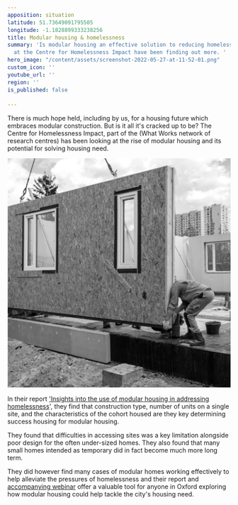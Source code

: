 ```yaml
---
apposition: situation
latitude: 51.73649091795505
longitude: -1.1828899333238256
title: Modular housing & homelessness
summary: 'Is modular housing an effective solution to reducing homelessness? Our friends
  at the Centre for Homelessness Impact have been finding out more. '
hero_image: "/content/assets/screenshot-2022-05-27-at-11-52-01.png"
custom_icon: ''
youtube_url: ''
region: ''
is_published: false

---
```

There is much hope held, including by us, for a housing future which embraces modular construction. But is it all it's cracked up to be? The Centre for Homelessness Impact, part of the (What Works network of research centres) has been looking at the rise of modular housing and its potential for solving housing need. 

![](/content/assets/screenshot-2022-05-27-at-12-02-39.png)

In their report ['Insights into the use of modular housing in addressing homelessness](https://assets-global.website-files.com/59f07e67422cdf0001904c14/6267c9a0ddf4a9015075a4cb_CHI.Modular.housing.V8.pdf)', they find that construction type, number of units on a single site, and the characteristics of the cohort housed are they key determining success housing for modular housing. 

They found that difficulties in accessing sites was a key limitation alongside poor design for the often under-sized homes. They also found that many small homes intended as temporary did in fact become much more long term. 

They did however find many cases of modular homes working effectively to help alleviate the pressures of homelessness and their report and [accompanying webinar](https://vimeo.com/703629466) offer a valuable tool for anyone in Oxford exploring how modular housing could help tackle the city's housing need. 